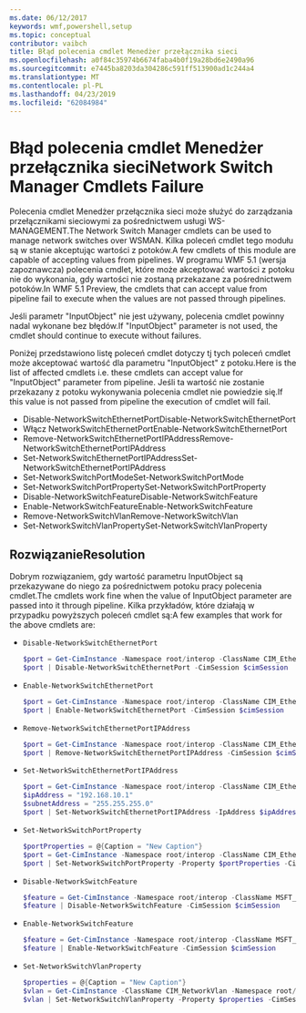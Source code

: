 ```yaml
---
ms.date: 06/12/2017
keywords: wmf,powershell,setup
ms.topic: conceptual
contributor: vaibch
title: Błąd polecenia cmdlet Menedżer przełącznika sieci
ms.openlocfilehash: a0f84c35974b6674faba4b0f19a28bd6e2490a96
ms.sourcegitcommit: e7445ba8203da304286c591ff513900ad1c244a4
ms.translationtype: MT
ms.contentlocale: pl-PL
ms.lasthandoff: 04/23/2019
ms.locfileid: "62084984"
---
```

# <a name="network-switch-manager-cmdlets-failure"></a><span data-ttu-id="4c6d1-103">Błąd polecenia cmdlet Menedżer przełącznika sieci</span><span class="sxs-lookup"><span data-stu-id="4c6d1-103">Network Switch Manager Cmdlets Failure</span></span>

<span data-ttu-id="4c6d1-104">Polecenia cmdlet Menedżer przełącznika sieci może służyć do zarządzania przełącznikami sieciowymi za pośrednictwem usługi WS-MANAGEMENT.</span><span class="sxs-lookup"><span data-stu-id="4c6d1-104">The Network Switch Manager cmdlets can be used to manage network switches over WSMAN.</span></span>
<span data-ttu-id="4c6d1-105">Kilka poleceń cmdlet tego modułu są w stanie akceptując wartości z potoków.</span><span class="sxs-lookup"><span data-stu-id="4c6d1-105">A few cmdlets of this module are capable of accepting values from pipelines.</span></span>
<span data-ttu-id="4c6d1-106">W programu WMF 5.1 (wersja zapoznawcza) polecenia cmdlet, które może akceptować wartości z potoku nie do wykonania, gdy wartości nie zostaną przekazane za pośrednictwem potoków.</span><span class="sxs-lookup"><span data-stu-id="4c6d1-106">In WMF 5.1 Preview, the cmdlets that can accept value from pipeline fail to execute when the values are not passed through pipelines.</span></span>

<span data-ttu-id="4c6d1-107">Jeśli parametr "InputObject" nie jest używany, polecenia cmdlet powinny nadal wykonane bez błędów.</span><span class="sxs-lookup"><span data-stu-id="4c6d1-107">If "InputObject" parameter is not used, the cmdlet should continue to execute without failures.</span></span>

<span data-ttu-id="4c6d1-108">Poniżej przedstawiono listę poleceń cmdlet dotyczy tj tych poleceń cmdlet może akceptować wartość dla parametru "InputObject" z potoku.</span><span class="sxs-lookup"><span data-stu-id="4c6d1-108">Here is the list of affected cmdlets i.e. these cmdlets can accept value for "InputObject" parameter from pipeline.</span></span>
<span data-ttu-id="4c6d1-109">Jeśli ta wartość nie zostanie przekazany z potoku wykonywania polecenia cmdlet nie powiedzie się.</span><span class="sxs-lookup"><span data-stu-id="4c6d1-109">If this value is not passed from pipeline the execution of cmdlet will fail.</span></span>

- <span data-ttu-id="4c6d1-110">Disable-NetworkSwitchEthernetPort</span><span class="sxs-lookup"><span data-stu-id="4c6d1-110">Disable-NetworkSwitchEthernetPort</span></span>
- <span data-ttu-id="4c6d1-111">Włącz NetworkSwitchEthernetPort</span><span class="sxs-lookup"><span data-stu-id="4c6d1-111">Enable-NetworkSwitchEthernetPort</span></span>
- <span data-ttu-id="4c6d1-112">Remove-NetworkSwitchEthernetPortIPAddress</span><span class="sxs-lookup"><span data-stu-id="4c6d1-112">Remove-NetworkSwitchEthernetPortIPAddress</span></span>
- <span data-ttu-id="4c6d1-113">Set-NetworkSwitchEthernetPortIPAddress</span><span class="sxs-lookup"><span data-stu-id="4c6d1-113">Set-NetworkSwitchEthernetPortIPAddress</span></span>
- <span data-ttu-id="4c6d1-114">Set-NetworkSwitchPortMode</span><span class="sxs-lookup"><span data-stu-id="4c6d1-114">Set-NetworkSwitchPortMode</span></span>
- <span data-ttu-id="4c6d1-115">Set-NetworkSwitchPortProperty</span><span class="sxs-lookup"><span data-stu-id="4c6d1-115">Set-NetworkSwitchPortProperty</span></span>
- <span data-ttu-id="4c6d1-116">Disable-NetworkSwitchFeature</span><span class="sxs-lookup"><span data-stu-id="4c6d1-116">Disable-NetworkSwitchFeature</span></span>
- <span data-ttu-id="4c6d1-117">Enable-NetworkSwitchFeature</span><span class="sxs-lookup"><span data-stu-id="4c6d1-117">Enable-NetworkSwitchFeature</span></span>
- <span data-ttu-id="4c6d1-118">Remove-NetworkSwitchVlan</span><span class="sxs-lookup"><span data-stu-id="4c6d1-118">Remove-NetworkSwitchVlan</span></span>
- <span data-ttu-id="4c6d1-119">Set-NetworkSwitchVlanProperty</span><span class="sxs-lookup"><span data-stu-id="4c6d1-119">Set-NetworkSwitchVlanProperty</span></span>

## <a name="resolution"></a><span data-ttu-id="4c6d1-120">Rozwiązanie</span><span class="sxs-lookup"><span data-stu-id="4c6d1-120">Resolution</span></span>

<span data-ttu-id="4c6d1-121">Dobrym rozwiązaniem, gdy wartość parametru InputObject są przekazywane do niego za pośrednictwem potoku pracy polecenia cmdlet.</span><span class="sxs-lookup"><span data-stu-id="4c6d1-121">The cmdlets work fine when the value of InputObject parameter are passed into it through pipeline.</span></span> <span data-ttu-id="4c6d1-122">Kilka przykładów, które działają w przypadku powyższych poleceń cmdlet są:</span><span class="sxs-lookup"><span data-stu-id="4c6d1-122">A few examples that work for the above cmdlets are:</span></span>

- `Disable-NetworkSwitchEthernetPort`

  ```powershell
  $port = Get-CimInstance -Namespace root/interop -ClassName CIM_EthernetPort -CimSession $cimSession | Select-Object -First 1
  $port | Disable-NetworkSwitchEthernetPort -CimSession $cimSession
  ```

- `Enable-NetworkSwitchEthernetPort`

  ```powershell
  $port = Get-CimInstance -Namespace root/interop -ClassName CIM_EthernetPort -CimSession $cimSession | Select-Object -First 1
  $port | Enable-NetworkSwitchEthernetPort -CimSession $cimSession
  ```

- `Remove-NetworkSwitchEthernetPortIPAddress`

  ```powershell
  $port = Get-CimInstance -Namespace root/interop -ClassName CIM_EthernetPort -CimSession $cimSession | Select-Object -First 1
  $port | Remove-NetworkSwitchEthernetPortIPAddress -CimSession $cimSession
  ```

- `Set-NetworkSwitchEthernetPortIPAddress`

  ```powershell
  $port = Get-CimInstance -Namespace root/interop -ClassName CIM_EthernetPort -CimSession $cimSession | Select-Object -First 1
  $ipAddress = "192.168.10.1"
  $subnetAddress = "255.255.255.0"
  $port | Set-NetworkSwitchEthernetPortIPAddress -IpAddress $ipAddress -SubnetAddress $subnetAddress -CimSession $cimSession
  ```

- `Set-NetworkSwitchPortProperty`

  ```powershell
  $portProperties = @{Caption = "New Caption"}
  $port = Get-CimInstance -Namespace root/interop -ClassName CIM_EthernetPort -CimSession $cimSession | Select-Object -First 1
  $port | Set-NetworkSwitchPortProperty -Property $portProperties -CimSession $cimSession
  ```

- `Disable-NetworkSwitchFeature`

  ```powershell
  $feature = Get-CimInstance -Namespace root/interop -ClassName MSFT_Feature -CimSession $cimSession | Select-Object -First 1
  $feature | Disable-NetworkSwitchFeature -CimSession $cimSession
  ```

- `Enable-NetworkSwitchFeature`

  ```powershell
  $feature = Get-CimInstance -Namespace root/interop -ClassName MSFT_Feature -CimSession $cimSession | Select-Object -First 1
  $feature | Enable-NetworkSwitchFeature -CimSession $cimSession
  ```

- `Set-NetworkSwitchVlanProperty`

  ```powershell
  $properties = @{Caption = "New Caption"}
  $vlan = Get-CimInstance -ClassName CIM_NetworkVlan -Namespace root/interop -CimSession $cimSession | Select-Object -First 1
  $vlan | Set-NetworkSwitchVlanProperty -Property $properties -CimSession $cimSession
  ```